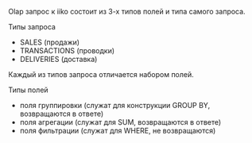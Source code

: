 Olap запрос к iiko состоит из 3-х типов полей и типа самого запроса.

Типы запроса
- SALES (продажи)
- TRANSACTIONS (проводки)
- DELIVERIES (доставка)

Каждый из типов запроса отличается набором полей.

Типы полей
- поля группировки (служат для конструкции GROUP BY, возвращаются в ответе)
- поля агрегации (служат для SUM, возвращаются в ответе)
- поля фильтрации (служат для WHERE, не возвращаются)

